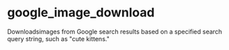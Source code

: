 # google_image_download
Downloadsimages from Google search results based on a specified search query string, such as "cute kittens."
